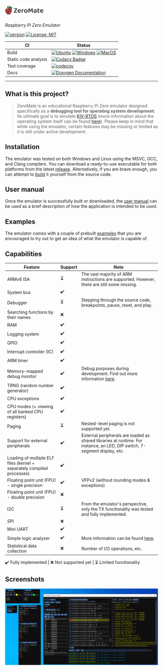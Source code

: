 # <img src="misc/logos/title.svg" width="25%">

*Raspberry Pi Zero Emulator*

[![version](https://img.shields.io/badge/version-1.4.0-blue)](https://github.com/silhavyj/ZeroMate/releases)
[![License: MIT](https://img.shields.io/badge/License-MIT-green.svg)](LICENSE)

| CI  | Status  |
| ------------- | ------------- |
| Build  | [![Ubuntu](https://github.com/silhavyj/ZeroMate/actions/workflows/ubuntu.yml/badge.svg)](https://github.com/silhavyj/ZeroMate/actions/workflows/ubuntu.yml) [![Windows](https://github.com/silhavyj/ZeroMate/actions/workflows/windows.yml/badge.svg)](https://github.com/silhavyj/ZeroMate/actions/workflows/windows.yml) [![MacOS](https://github.com/silhavyj/ZeroMate/actions/workflows/macos.yml/badge.svg)](https://github.com/silhavyj/ZeroMate/actions/workflows/macos.yml) |
| Static code analysis  | [![Codacy Badge](https://app.codacy.com/project/badge/Grade/ecdf90cb11424b19a184ad5a34c7c820)](https://app.codacy.com/gh/silhavyj/ZeroMate/dashboard?utm_source=gh&utm_medium=referral&utm_content=&utm_campaign=Badge_grade) |
| Test coverage | [![codecov](https://codecov.io/gh/silhavyj/ZeroMate/branch/main/graph/badge.svg?token=SJOWREI75F)](https://codecov.io/gh/silhavyj/ZeroMate) |
| Docs | [![Doxygen Documentation](https://img.shields.io/badge/docs-doxygen-green.svg)](https://silhavyj.github.io/ZeroMate/) |

---

## What is this project?

> ZeroMate is an educational Raspberry Pi Zero emulator designed specifically as a **debugging tool for operating system development**. Its ultimate goal is to emulate [KIV-RTOS](https://github.com/MartinUbl/KIV-RTOS) (more information about the operating system itself can be found [here](https://home.zcu.cz/~ublm/?page=vyuka&sub=os)). Please keep in mind that while using the emulator, certain features may be missing or limited as it is still under active development.

## Installation

The emulator was tested on both Windows and Linux using the MSVC, GCC, and Clang compilers. You can download a ready-to-use executable for both platforms from the latest [release](https://github.com/silhavyj/ZeroMate/releases). Alternatively, if you are brave enough, you can attempt to [build](docs/build.md) it yourself from the source code.

## User manual

Once the emulator is successfully built or downloaded, the [user manual](docs/user_manual.md) can be used as a brief description of how the application is intended to be used.

## Examples

The emulator comes with a couple of prebuilt [examples](examples/README.md) that you are encouraged to try out to get an idea of what the emulator is capable of.

## Capabilities

|Feature|Support|Note|
|---|---|---|
|ARMv6 ISA|⏳| The vast majority of ARM instructions are supported. However, there are still some missing.|
|System bus|✔️||
|Debugger|⏳| Stepping through the source code, breakpoints, pause, reset, and play.|
|Searching functions by their names|❌||
|RAM|✔️||
|Logging system|✔️||
|GPIO|✔️||
|Interrupt controller (IC)|✔️||
|ARM timer|✔️||
|Memory-mapped debug monitor|✔️|Debug purposes during development. Find out more information [here](tools/README.md).|
|TRNG (random number generator)|✔️||
|CPU exceptions|✔️||
|CPU modes (+ viewing of all banked CPU registers)|✔️||
|Paging|⏳|Nested-level paging is not supported yet.|
|Support for external peripherals|✔️|External peripherals are loaded as shared libraries at runtime. For instance, an LED, DIP switch, 7-segment display, etc.|
|Loading of multiple ELF files (kernel + separately compiled processes)|✔️||
|Floating point unit (FPU) - single precision|✔️|VFPv2 (without rounding modes & exceptions)|
|Floating point unit (FPU) - double precision|❌||
|I2C|⏳|From the emulator's perspective, only the TX functionality was tested and fully implemented.|
|SPI|❌||
|Mini UART|✔️||
|Simple logic analyzer|✔️|More information can be found [here](peripherals/logic_analyzer/README.md).|
|Statistical data collection|❌|Number of I/O operations, etc.|

✔️ Fully implemented | ❌ Not supported yet | ⏳ Limited functionality

## Screenshots

<img src="misc/screenshots/screenshot-01.png">
